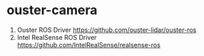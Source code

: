 # ouster-camera
1. Ouster ROS Driver https://github.com/ouster-lidar/ouster-ros
2. Intel RealSense ROS Driver https://github.com/IntelRealSense/realsense-ros

